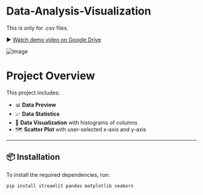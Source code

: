 # Data-Analysis-Visualization
This is only for .csv files.

▶️ [Watch demo video on Google Drive](https://drive.google.com/file/d/1ayuNBkfmkxgxaRBnfOh7SKoTQ-QpnHhY/view?usp=drive_link)

![Image](https://github.com/user-attachments/assets/9dbc31c4-1298-44ec-818b-e304876675f6) 

# Project Overview

This project includes:

- 📊 **Data Preview**
- 📈 **Data Statistics**
- 🧮 **Data Visualization** with histograms of columns
- 🗺️ **Scatter Plot** with user-selected x-axis and y-axis

---

## 📦 Installation

To install the required dependencies, run:

```bash
pip install streamlit pandas matplotlib seaborn
```





